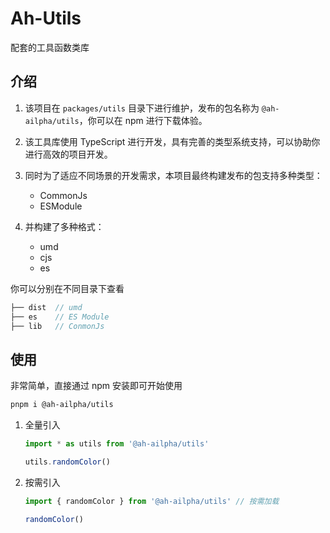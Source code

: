 # Ah-Utils

配套的工具函数类库

## 介绍

1. 该项目在 `packages/utils` 目录下进行维护，发布的包名称为 `@ah-ailpha/utils`，你可以在 npm 进行下载体验。

2. 该工具库使用 TypeScript 进行开发，具有完善的类型系统支持，可以协助你进行高效的项目开发。

3. 同时为了适应不同场景的开发需求，本项目最终构建发布的包支持多种类型：

   - CommonJs
   - ESModule

4. 并构建了多种格式：

   - umd
   - cjs
   - es

你可以分别在不同目录下查看

```js
├── dist  // umd
├── es    // ES Module
├── lib   // ConmonJs
```

## 使用

非常简单，直接通过 npm 安装即可开始使用

```sh
pnpm i @ah-ailpha/utils
```

1. 全量引入

   ```js
   import * as utils from '@ah-ailpha/utils'

   utils.randomColor()
   ```

2. 按需引入

   ```js
   import { randomColor } from '@ah-ailpha/utils' // 按需加载

   randomColor()
   ```
